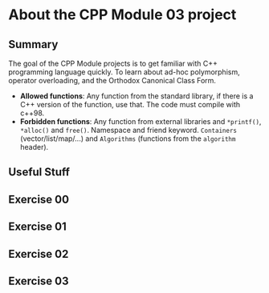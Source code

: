 # About the CPP Module 03 project

## Summary
The goal of the CPP Module projects is to get familiar with C++ programming language quickly. To learn about ad-hoc polymorphism, operator overloading, and the Orthodox Canonical Class Form.
- **Allowed functions**: Any function from the standard library, if there is a C++ version of the function, use that. The code must compile with c++98.
- **Forbidden functions**: Any function from external libraries and `*printf()`, `*alloc()` and `free()`. Namespace and friend keyword. `Containers` (vector/list/map/...) and `Algorithms` (functions from the `algorithm` header).

## Useful Stuff

## Exercise 00

## Exercise 01

## Exercise 02

## Exercise 03
